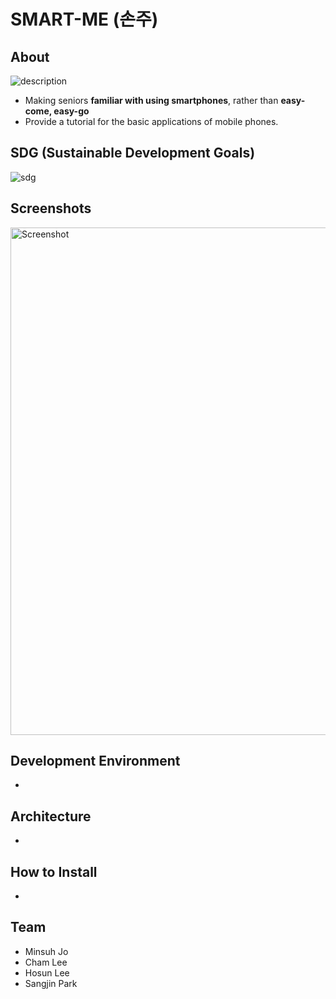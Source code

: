 # SMART-ME (손주)

## About

![description](https://user-images.githubusercontent.com/78486898/229111268-5086ce2d-6544-43a0-8a7b-5e2c71357857.png)

- Making seniors __familiar with using smartphones__, rather than __easy-come, easy-go__
- Provide a tutorial for the basic applications of mobile phones.

## SDG (Sustainable Development Goals)

![sdg](https://user-images.githubusercontent.com/78486898/229111540-fa35f74e-2985-471b-b075-c54a2b0f7bba.png)

## Screenshots

<img width="812" alt="Screenshot" src="https://user-images.githubusercontent.com/63636210/229123714-f7f9ddc2-444e-4cf5-b41b-55baa20308ed.png">

## Development Environment

- 

## Architecture

- 

## How to Install

- 

## Team

- Minsuh Jo
- Cham Lee
- Hosun Lee
- Sangjin Park
